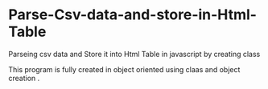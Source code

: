 # Parse-Csv-data-and-store-in-Html-Table
Parseing csv data and Store it into Html Table in javascript by creating class 

This program is fully created in object oriented using claas and object creation .
